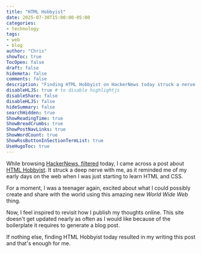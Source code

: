 ```yaml
---
title: "HTML Hobbyist"
date: 2025-07-30T15:00:00-05:00
categories:
- technology
tags:
- web 
- blog
author: "Chris"
showToc: true
TocOpen: false
draft: false
hidemeta: false
comments: false
description: "Finding HTML Hobbyist on HackerNews today struck a nerve."
disableHLJS: true # to disable highlightjs
disableShare: false
disableHLJS: false
hideSummary: false
searchHidden: true
ShowReadingTime: true
ShowBreadCrumbs: true
ShowPostNavLinks: true
ShowWordCount: true
ShowRssButtonInSectionTermList: true
UseHugoToc: true
---
```

While browsing [HackerNews,
filtered](https://tools.simonwillison.net/hacker-news-filtered) today, I came
across a post about [HTML Hobbyist](https://htmlhobbyist.com/). It struck a
deep nerve with me, as it reminded me of my early days on the web when I was just
starting to learn HTML and CSS.

For a moment, I was a teenager again, excited about what I could possibly create
and share with the world using this amazing new *World Wide Web* thing.

Now, I feel inspired to revisit how I publish my thoughts online. This site
doesn't get updated nearly as often as I would like because of the boilerplate
it requires to generate a blog post.

If nothing else, finding HTML Hobbyist today resulted in my writing this post
and that's enough for me.
